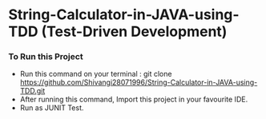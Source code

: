 # String-Calculator-in-JAVA-using-TDD (Test-Driven Development)

### To Run this Project
- Run this command on your terminal : git clone https://github.com/Shivangi28071996/String-Calculator-in-JAVA-using-TDD.git
- After running this command, Import this project in your favourite IDE.
- Run as JUNIT Test.
